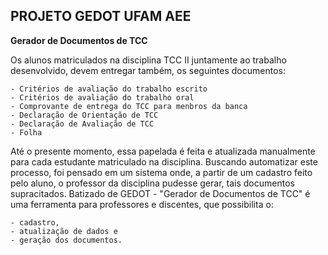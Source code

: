 ## PROJETO GEDOT UFAM AEE

**Gerador de Documentos de TCC**

Os alunos matriculados na disciplina TCC II juntamente ao trabalho desenvolvido, devem entregar também, os seguintes documentos:

	- Critérios de avaliação do trabalho escrito
	- Critérios de avaliação do trabalho oral
	- Comprovante de entrega do TCC para menbros da banca
	- Declaração de Orientação de TCC
	- Declaração de Avaliação de TCC
	- Folha

Até o presente momento, essa papelada é feita e atualizada manualmente para cada estudante matriculado na disciplina. Buscando automatizar este processo, foi pensado em um sistema onde, a partir de um cadastro feito pelo aluno, o professor da disciplina pudesse gerar, tais documentos supracitados. Batizado de GEDOT - "Gerador de Documentos de TCC" é uma ferramenta para professores e discentes, que possibilita o: 

	- cadastro, 
	- atualização de dados e 
	- geração dos documentos.
